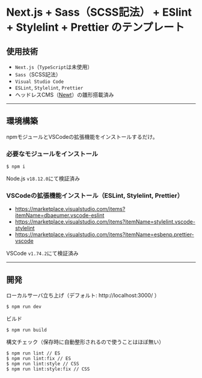 # Next.js + Sass（SCSS記法） + ESlint + Stylelint + Prettier のテンプレート

## 使用技術

- `Next.js`（`TypeScript`は未使用）
- `Sass`（SCSS記法）
- `Visual Studio Code`
- `ESLint`, `Stylelint`, `Prettier`
- ヘッドレスCMS（[Newt](https://www.newt.so/)）の雛形搭載済み

---

## 環境構築

npmモジュールとVSCodeの拡張機能をインストールするだけ。

### 必要なモジュールをインストール
```
$ npm i
```

Node.js `v18.12.0`にて検証済み

### VSCodeの拡張機能インストール（ESLint, Stylelint, Prettier）
- https://marketplace.visualstudio.com/items?itemName=dbaeumer.vscode-eslint
- https://marketplace.visualstudio.com/items?itemName=stylelint.vscode-stylelint
- https://marketplace.visualstudio.com/items?itemName=esbenp.prettier-vscode

VSCode `v1.74.2`にて検証済み

---

## 開発

ローカルサーバ立ち上げ（デフォルト: http://localhost:3000/ ）
```
$ npm run dev
```

ビルド
```
$ npm run build
```

構文チェック（保存時に自動整形されるので使うことはほぼ無い）
```
$ npm run lint // ES
$ npm run lint:fix // ES
$ npm run lint:style // CSS
$ npm run lint:style:fix // CSS
```
